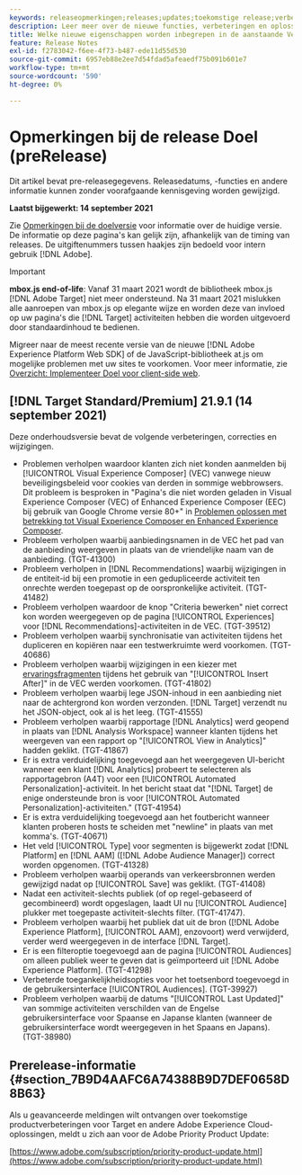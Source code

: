 ```yaml
---
keywords: releaseopmerkingen;releases;updates;toekomstige release;verbeteringen;nieuwe functies;oplossingen;updates;pre-release
description: Leer meer over de nieuwe functies, verbeteringen en oplossingen in de komende release van Adobe Target, waaronder SDK's, API's en JavaScript-bibliotheken.
title: Welke nieuwe eigenschappen worden inbegrepen in de aanstaande Versie?
feature: Release Notes
exl-id: f2783042-f6ee-4f73-b487-ede11d55d530
source-git-commit: 6957eb88e2ee7d54fdad5afeaedf75b091b601e7
workflow-type: tm+mt
source-wordcount: '590'
ht-degree: 0%

---
```


# Opmerkingen bij de release Doel (preRelease)

Dit artikel bevat pre-releasegegevens. Releasedatums, -functies en andere informatie kunnen zonder voorafgaande kennisgeving worden gewijzigd.

**Laatst bijgewerkt: 14 september 2021**

Zie [Opmerkingen bij de doelversie](release-notes.md) voor informatie over de huidige versie. De informatie op deze pagina&#39;s kan gelijk zijn, afhankelijk van de timing van releases. De uitgiftenummers tussen haakjes zijn bedoeld voor intern gebruik [!DNL Adobe].

>[!IMPORTANT]
>
>**mbox.js end-of-life**: Vanaf 31 maart 2021 wordt de bibliotheek mbox.js  [!DNL Adobe Target] niet meer ondersteund. Na 31 maart 2021 mislukken alle aanroepen van mbox.js op elegante wijze en worden deze van invloed op uw pagina&#39;s die [!DNL Target] activiteiten hebben die worden uitgevoerd door standaardinhoud te bedienen.
>
>Migreer naar de meest recente versie van de nieuwe [!DNL Adobe Experience Platform Web SDK] of de JavaScript-bibliotheek at.js om mogelijke problemen met uw sites te voorkomen. Voor meer informatie, zie [Overzicht: Implementeer Doel voor client-side web](/help/c-implementing-target/c-implementing-target-for-client-side-web/implement-target-for-client-side-web.md).

## [!DNL Target Standard/Premium] 21.9.1 (14 september 2021)

Deze onderhoudsversie bevat de volgende verbeteringen, correcties en wijzigingen.

* Problemen verholpen waardoor klanten zich niet konden aanmelden bij [!UICONTROL Visual Experience Composer] (VEC) vanwege nieuw beveiligingsbeleid voor cookies van derden in sommige webbrowsers. Dit probleem is besproken in &quot;Pagina&#39;s die niet worden geladen in Visual Experience Composer (VEC) of Enhanced Experience Composer (EEC) bij gebruik van Google Chrome versie 80+&quot; in [Problemen oplossen met betrekking tot Visual Experience Composer en Enhanced Experience Composer](/help/c-experiences/c-visual-experience-composer/r-troubleshoot-composer/issues-related-to-the-visual-experience-composer-vec-and-enhanced-experience-composer-eec.md).
* Probleem verholpen waarbij aanbiedingsnamen in de VEC het pad van de aanbieding weergeven in plaats van de vriendelijke naam van de aanbieding. (TGT-41300)
* Probleem verholpen in [!DNL Recommendations] waarbij wijzigingen in de entiteit-id bij een promotie in een gedupliceerde activiteit ten onrechte werden toegepast op de oorspronkelijke activiteit. (TGT-41482)
* Probleem verholpen waardoor de knop &quot;Criteria bewerken&quot; niet correct kon worden weergegeven op de pagina [!UICONTROL Experiences] voor [!DNL Recommendations]-activiteiten in de VEC. (TGT-39512)
* Probleem verholpen waarbij synchronisatie van activiteiten tijdens het dupliceren en kopiëren naar een testwerkruimte werd voorkomen. (TGT-40686)
* Probleem verholpen waarbij wijzigingen in een kiezer met [ervaringsfragmenten](/help/c-experiences/c-manage-content/aem-experience-fragments.md) tijdens het gebruik van &quot;[!UICONTROL Insert After]&quot; in de VEC werden voorkomen. (TGT-41802)
* Probleem verholpen waarbij lege JSON-inhoud in een aanbieding niet naar de achtergrond kon worden verzonden. [!DNL Target] verzendt nu het JSON-object, ook al is het leeg. (TGT-41555)
* Probleem verholpen waarbij rapportage [!DNL Analytics] werd geopend in plaats van [!DNL Analysis Workspace] wanneer klanten tijdens het weergeven van een rapport op &quot;[!UICONTROL View in Analytics]&quot; hadden geklikt. (TGT-41867)
* Er is extra verduidelijking toegevoegd aan het weergegeven UI-bericht wanneer een klant [!DNL Analytics] probeert te selecteren als rapportagebron (A4T) voor een [!UICONTROL Automated Personalization]-activiteit. In het bericht staat dat &quot;[!DNL Target] de enige ondersteunde bron is voor [!UICONTROL Automated Personalization]-activiteiten.&quot; (TGT-41954)
* Er is extra verduidelijking toegevoegd aan het foutbericht wanneer klanten proberen hosts te scheiden met &quot;newline&quot; in plaats van met komma&#39;s. (TGT-40671)
* Het veld [!UICONTROL Type] voor segmenten is bijgewerkt zodat [!DNL Platform] en [!DNL AAM] ([!DNL Adobe Audience Manager]) correct worden opgenomen. (TGT-41328)
* Probleem verholpen waarbij operands van verkeersbronnen werden gewijzigd nadat op [!UICONTROL Save] was geklikt. (TGT-41408)
* Nadat een activiteit-slechts publiek (of op regel-gebaseerd of gecombineerd) wordt opgeslagen, laadt UI nu [!UICONTROL Audience] plukker met toegepaste activiteit-slechts filter. (TGT-41747).
* Probleem verholpen waarbij het publiek dat uit de bron ([!DNL Adobe Experience Platform], [!UICONTROL AAM], enzovoort) werd verwijderd, verder werd weergegeven in de interface [!DNL Target].
* Er is een filteroptie toegevoegd aan de pagina [!UICONTROL Audiences] om alleen publiek weer te geven dat is geïmporteerd uit [!DNL Adobe Experience Platform]. (TGT-41298)
* Verbeterde toegankelijkheidsopties voor het toetsenbord toegevoegd in de gebruikersinterface [!UICONTROL Audiences]. (TGT-39927)
* Probleem verholpen waarbij de datums &quot;[!UICONTROL Last Updated]&quot; van sommige activiteiten verschilden van de Engelse gebruikersinterface voor Spaanse en Japanse klanten (wanneer de gebruikersinterface wordt weergegeven in het Spaans en Japans). (TGT-38980)

## Prerelease-informatie {#section_7B9D4AAFC6A74388B9D7DEF0658D8B63}

Als u geavanceerde meldingen wilt ontvangen over toekomstige productverbeteringen voor Target en andere Adobe Experience Cloud-oplossingen, meldt u zich aan voor de Adobe Priority Product Update:

[https://www.adobe.com/subscription/priority-product-update.html](https://www.adobe.com/subscription/priority-product-update.html)
